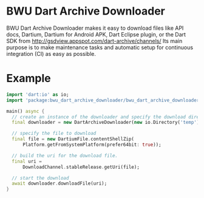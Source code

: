 BWU Dart Archive Downloader
======

BWU Dart Archive Downloader makes it easy to download files like API docs,
Dartium, Dartium for Android APK, Dart Eclipse plugin, or the Dart SDK from 
http://gsdview.appspot.com/dart-archive/channels/
Its main purpose is to make maintenance tasks and automatic setup for continuous
integration (CI) as easy as possible.

# Example
```Dart
import 'dart:io' as io;
import 'package:bwu_dart_archive_downloader/bwu_dart_archive_downloader.dart';

main() async {
  // create an instance of the downloader and specify the download directory.
  final downloader = new DartArchiveDownloader(new io.Directory('temp'));

  // specify the file to download
  final file = new DartiumFile.contentShellZip(
      Platform.getFromSystemPlatform(prefer64bit: true));

  // build the uri for the download file.
  final uri =
      DownloadChannel.stableRelease.getUri(file);

  // start the download
  await downloader.downloadFile(uri);
}

```
